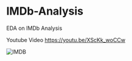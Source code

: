 # IMDb-Analysis
EDA on IMDb Analysis

Youtube Video
https://youtu.be/XScKk_woCCw

![IMDB](https://user-images.githubusercontent.com/111626329/224610687-b8c5a204-6a4f-433e-b326-080a5e22d54d.png)


